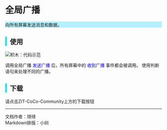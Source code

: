# 全局广播

<div style="background-color: rgb(180, 240, 255);">
  向所有屏幕发送消息和数据。
</div>

<div style="border-left: 5px solid rgb(0, 225, 255); padding-left: 10px;">
<h2> 使用</h2>
</div>

![积木：代码示范](https://cc.zitzhen.cn/control/%E5%85%A8%E5%B1%80%E5%B9%BF%E6%92%AD-Qii/images/1.png)

<span>
调用全局广播 <span style="color: blue;">发送广播</span> 后，所有屏幕中的 <span style="color: blue;">收到广播</span> 事件都会被调用。
使用判断语句来处理不同的广播。
</span>

<div style="border-left: 5px solid rgb(0, 225, 255); padding-left: 10px;">
<h2> 下载</h2>
</div>
请点击ZIT-CoCo-Community上方的下载按钮

---
文档作者：琦琦  
Markdown排版：小圳  